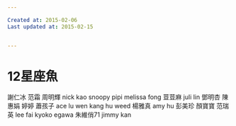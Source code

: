 ```yaml
---

Created at: 2015-02-06
Last updated at: 2015-02-15


---
```


# 12星座魚


謝仁冰
范霜
周明輝
nick kao
snoopy pipi
melissa fong
荳荳麻
juli lin
鄧明杏
陳惠娟
婷婷
蕭孩子
ace lu
wen kang
hu weed
楊雅真
amy hu
彭美珍
顏寶寶
范瑞英
lee fai
kyoko egawa
朱維俏71
jimmy kan

